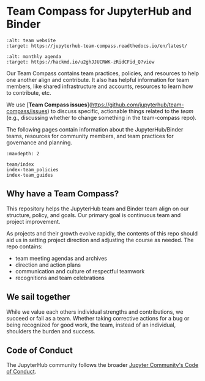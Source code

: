 # Team Compass for JupyterHub and Binder

```{image} https://img.shields.io/badge/team-website-orange.svg
:alt: team website
:target: https://jupyterhub-team-compass.readthedocs.io/en/latest/
```

```{image} https://img.shields.io/badge/agenda-this%20month-blue.svg
:alt: monthly agenda
:target: https://hackmd.io/u2ghJJUCRWK-zRidCFid_Q?view
```

Our Team Compass contains team practices, policies, and resources to help one another align and contribute.
It also has helpful information for team members, like shared infrastructure and accounts, resources to learn how to contribute, etc.

We use \[**Team Compass issues**\](<https://github.com/jupyterhub/team-compass/issues>)
to discuss specific, actionable things related to the *team* (e.g., discussing whether to change something in the team-compass repo).

The following pages contain information about the JupyterHub/Binder
teams, resources for community members, and team practices for
governance and planning.

```{toctree}
:maxdepth: 2

team/index
index-team_policies
index-team_guides
```

## Why have a Team Compass?

This repository helps the JupyterHub team and Binder team align on our structure, policy, and goals.
Our primary goal is continuous team and project improvement.

As projects and their growth evolve rapidly, the contents of this repo
should aid us in setting project direction and adjusting the course as
needed. The repo contains:

- team meeting agendas and archives
- direction and action plans
- communication and culture of respectful teamwork
- recognitions and team celebrations

## We sail together

While we value each others individual strengths and contributions, we succeed
or fail as a team. Whether taking corrective actions for a bug or being
recognized for good work, the team, instead of an individual, shoulders
the burden and success.

## Code of Conduct

The JupyterHub community follows the broader [Jupyter Community's Code of Conduct](https://github.com/jupyter/governance/blob/master/conduct/code_of_conduct.md).
